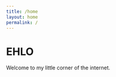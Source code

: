 ```yaml
---
title: /home
layout: home
permalink: /
---
```

# EHLO

Welcome to my little corner of the internet. 
